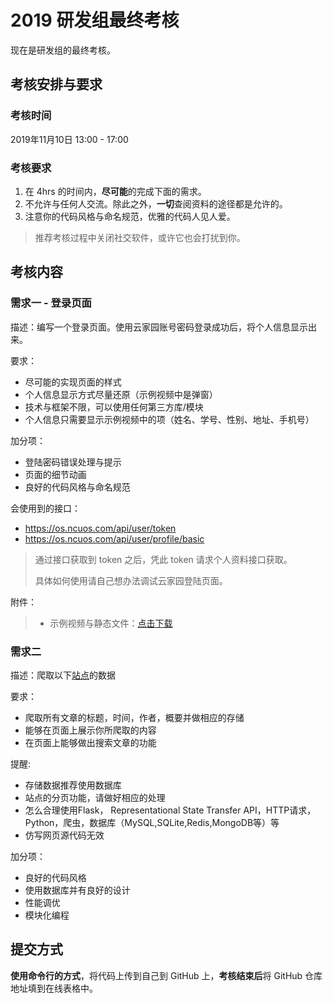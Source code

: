 # 2019 研发组最终考核

现在是研发组的最终考核。

## 考核安排与要求

### 考核时间

2019年11月10日 13:00 - 17:00

### 考核要求

1. 在 4hrs 的时间内，**尽可能**的完成下面的需求。
2. 不允许与任何人交流。除此之外，**一切**查阅资料的途径都是允许的。
3. 注意你的代码风格与命名规范，优雅的代码人见人爱。

> 推荐考核过程中关闭社交软件，或许它也会打扰到你。

## 考核内容

### 需求一 - 登录页面

描述：编写一个登录页面。使用云家园账号密码登录成功后，将个人信息显示出来。

要求：

+ 尽可能的实现页面的样式
+ 个人信息显示方式尽量还原（示例视频中是弹窗）
+ 技术与框架不限，可以使用任何第三方库/模块
+ 个人信息只需要显示示例视频中的项（姓名、学号、性别、地址、手机号）

加分项：

+ 登陆密码错误处理与提示
+ 页面的细节动画
+ 良好的代码风格与命名规范

会使用到的接口：

+ https://os.ncuos.com/api/user/token
+ https://os.ncuos.com/api/user/profile/basic

> 通过接口获取到 token 之后，凭此 token 请求个人资料接口获取。
> 
> 具体如何使用请自己想办法调试云家园登陆页面。

附件：

> + 示例视频与静态文件：[点击下载](http://assets.wzbspace.top/Archive.zip)

### 需求二
描述：爬取以下[站点](https://blog.snowstar.org)的数据

要求：

+ 爬取所有文章的标题，时间，作者，概要并做相应的存储
+ 能够在页面上展示你所爬取的内容
+ 在页面上能够做出搜索文章的功能

提醒:

+ 存储数据推荐使用数据库
+ 站点的分页功能，请做好相应的处理
+ 怎么合理使用Flask， Representational State Transfer API，HTTP请求，Python，爬虫，数据库（MySQL,SQLite,Redis,MongoDB等）等
+ 仿写网页源代码无效

加分项：

+ 良好的代码风格
+ 使用数据库并有良好的设计
+ 性能调优
+ 模块化编程


## 提交方式

**使用命令行的方式**，将代码上传到自己到 GitHub 上，**考核结束后**将 GitHub 仓库地址填到在线表格中。
